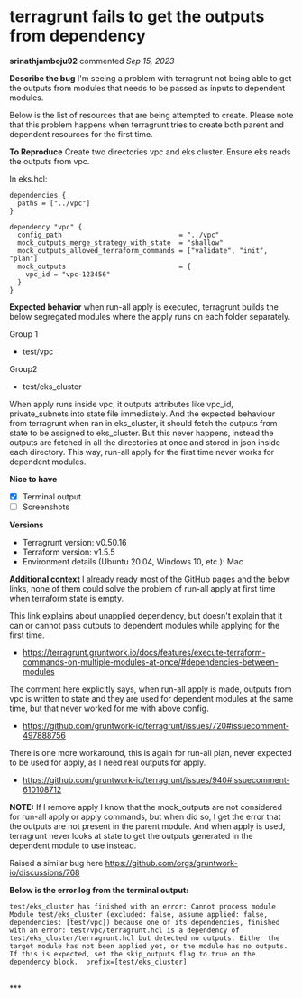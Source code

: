# terragrunt fails to get the outputs from dependency

**srinathjamboju92** commented *Sep 15, 2023*

**Describe the bug**
I'm seeing a problem with terragrunt not being able to get the outputs from modules that needs to be passed as inputs to dependent modules.

Below is the list of resources that are being attempted to create. Please note that this problem happens when terragrunt tries to create both parent and dependent resources for the first time.

**To Reproduce**
Create two directories vpc and eks cluster.
Ensure eks reads the outputs from vpc.

In eks.hcl:

```hcl
dependencies {
  paths = ["../vpc"]
}

dependency "vpc" {
  config_path                             = "../vpc"
  mock_outputs_merge_strategy_with_state  = "shallow"
  mock_outputs_allowed_terraform_commands = ["validate", "init", "plan"]
  mock_outputs                            = {
    vpc_id = "vpc-123456"
  }
}
```

**Expected behavior**
when run-all apply is executed, terragrunt builds the below segregated modules where the apply runs on each folder separately.

Group 1

- test/vpc

Group2

- test/eks_cluster

When apply runs inside vpc, it outputs attributes like vpc_id, private_subnets into state file immediately. And the expected behaviour from terragrunt when ran in eks_cluster, it should fetch the outputs from state to be assigned to eks_cluster. But this never happens, instead the outputs are fetched in all the directories at once and stored in json inside each directory. This way, run-all apply for the first time never works for dependent modules.

**Nice to have**
- [x] Terminal output
- [ ] Screenshots

**Versions**
- Terragrunt version: v0.50.16
- Terraform version: v1.5.5
- Environment details (Ubuntu 20.04, Windows 10, etc.): Mac

**Additional context**
I already ready most of the GitHub pages and the below links, none of them could solve the problem of run-all apply at first time when terraform state is empty.

This link explains about unapplied dependency, but doesn't explain that it can or cannot pass outputs to dependent modules while applying for the first time.

- https://terragrunt.gruntwork.io/docs/features/execute-terraform-commands-on-multiple-modules-at-once/#dependencies-between-modules

The comment here explicitly says, when run-all apply is made, outputs from vpc is written to state and they are used for dependent modules at the same time, but that never worked for me with above config.

- https://github.com/gruntwork-io/terragrunt/issues/720#issuecomment-497888756

There is one more workaround, this is again for run-all plan, never expected to be used for apply, as I need real outputs for apply.

- https://github.com/gruntwork-io/terragrunt/issues/940#issuecomment-610108712

**NOTE:** If I remove apply I know that the mock_outputs are not considered for run-all apply or apply commands, but when did so, I get the error that the outputs are not present in the parent module. And when apply is used, terragrunt never looks at state to get the outputs generated in the dependent module to use instead.

Raised a similar bug here https://github.com/orgs/gruntwork-io/discussions/768


**Below is the error log from the terminal output:**

```
test/eks_cluster has finished with an error: Cannot process module Module test/eks_cluster (excluded: false, assume applied: false, dependencies: [test/vpc]) because one of its dependencies, finished with an error: test/vpc/terragrunt.hcl is a dependency of test/eks_cluster/terragrunt.hcl but detected no outputs. Either the target module has not been applied yet, or the module has no outputs. If this is expected, set the skip_outputs flag to true on the dependency block.  prefix=[test/eks_cluster] 
```
<br />
***


